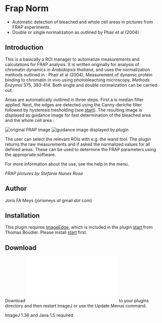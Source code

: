 # Frap Norm

-   Automatic detection of bleached and whole cell areas in pictures
    from FRAP experiments.
-   Double or single normalization as outlined by Phair et al (2004)

## Introduction

This is a basically a ROI manager to automatize measurements and
calculations for FRAP analysis. It is written originally for analysis of
chromatin dynamics in *Arabidopsis thaliana*, and uses the normalization
methods outlined in : Phair et al (2004), Measurement of dynamic protein
binding to chromatin in vivo using photobleaching microscopy, *Methods
Enzymol* 375, 393-414. Both single and double normalization can be
carried out.

Areas are automatically outlined in three steps. First a is median
filter applied. Next, the edges are detected using the Canny-deriche
filter followed by hysteresis tresholding (see
[start](/plugin/filter/edge_detection/start)). The resulting image is
displayed as guidance image for fast determination of the bleached area
and the whole cell area :

![original FRAP
image](/plugin/analysis/frap_normalization/h2bgfpslice2.jpg) ![guidance
image displayed by
plugin](/plugin/analysis/frap_normalization/slice2frapnorm.jpg)

The user can select the relevant ROIs with e.g. the wand tool. The
plugin returns the raw measurements and if asked the normalized values
for all defined areas. These can be used to determine the FRAP
parameters using the appropriate software.

For more information about the use, see the help in the menu.

*FRAP pictures by Stefanie Nunes Rosa*

## Author

Joris FA Meys (jorismeys *at* gmail *dot* com)

## Installation

This plugin requires [ImageEdge](/plugin/filter/edge_detection/start),
which is included in the plugin
[start](/plugin/filter/edge_detection/start) from Thomas Boudier. Please
install [start](/plugin/filter/edge_detection/start) first.

## Download

Download ![](/plugin/analysis/frap_normalization/frap_norm2.jar) to your
plugins directory and then restart ImageJ or use the Update Menus
command.

ImageJ 1.36 and Java 1.5 required
